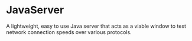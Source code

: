 JavaServer
==========

A lightweight, easy to use Java server that acts as a viable window to test network connection speeds over various protocols. 

